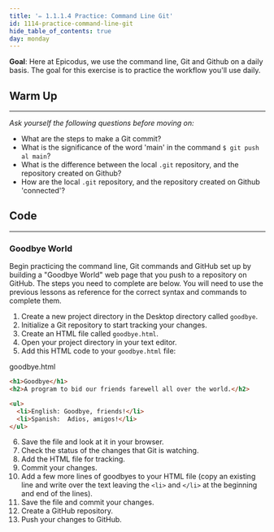 ```yaml
---
title: '✏️ 1.1.1.4 Practice: Command Line Git'
id: 1114-practice-command-line-git
hide_table_of_contents: true
day: monday
---
```


**Goal**:  Here at Epicodus, we use the command line, Git and Github on a daily basis. The goal for this exercise is to practice the workflow you'll use daily.

## Warm Up
---

_Ask yourself the following questions before moving on:_

* What are the steps to make a Git commit?
* What is the significance of the word 'main' in the command `$ git push al main`?
* What is the difference between the local `.git` repository, and the repository created on Github?
* How are the local `.git` repository, and the repository created on Github 'connected'?

## Code
---

### Goodbye World

Begin practicing the command line, Git commands and GitHub set up by building a "Goodbye World" web page that you push to a repository on GitHub.  The steps you need to complete are below.  You will need to use the previous lessons as reference for the correct syntax and commands to complete them.

1.  Create a new project directory in the Desktop directory called `goodbye`.
2.  Initialize a Git repository to start tracking your changes.
3.  Create an HTML file called `goodbye.html`.
4.  Open your project directory in your text editor.
5.  Add this HTML code to your `goodbye.html` file:

<div class="filename">goodbye.html</div>

```html
<h1>Goodbye</h1>
<h2>A program to bid our friends farewell all over the world.</h2>

<ul>
  <li>English: Goodbye, friends!</li>
  <li>Spanish:  Adios, amigos!</li>
</ul>
```

6.  Save the file and look at it in your browser.
7.  Check the status of the changes that Git is watching.
8.  Add the HTML file for tracking.
9.  Commit your changes.
10.  Add a few more lines of goodbyes to your HTML file (copy an existing line and write over the text leaving the `<li>` and `</li>` at the beginning and end of the lines).
11.  Save the file and commit your changes.
12.  Create a GitHub repository.
13.  Push your changes to GitHub.
